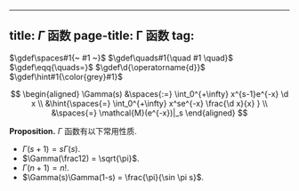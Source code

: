 
---
title: $\Gamma$ 函数
page-title: Γ 函数
tag: [](/math/index.md)
---

$\gdef\spaces#1{~ #1 ~}$
$\gdef\quads#1{\quad #1 \quad}$
$\gdef\eqq{\quads=}$
$\gdef\d{\operatorname{d}}$
$\gdef\hint#1{\color{grey}#1}$

$$
\begin{aligned}
\Gamma(s) 
&\spaces{:=} \int_0^{+\infty} x^{s-1}e^{-x} \d x \\
&\hint{\spaces{=} \int_0^{+\infty} x^se^{-x} \frac{\d x}{x} } \\
&\spaces{=} \mathcal{M}(e^{-x})|_s
\end{aligned}
$$

$\textbf{Proposition.}$ $\Gamma$ 函数有以下常用性质. 
  - $\Gamma(s+1) = s\Gamma(s)$. 
  - $\Gamma(\frac12) = \sqrt{\pi}$. 
  - $\Gamma(n+1) = n!$. 
  - $\Gamma(s)\Gamma(1-s) = \frac{\pi}{\sin \pi s}$. 
